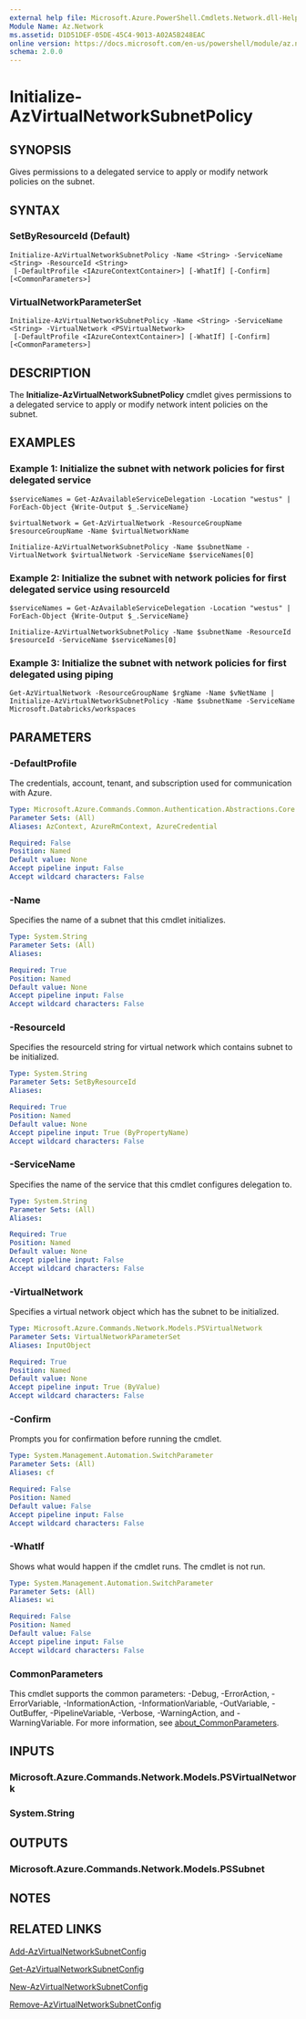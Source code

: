 ```yaml
---
external help file: Microsoft.Azure.PowerShell.Cmdlets.Network.dll-Help.xml
Module Name: Az.Network
ms.assetid: D1D51DEF-05DE-45C4-9013-A02A5B248EAC
online version: https://docs.microsoft.com/en-us/powershell/module/az.network/initialize-azvirtualnetworksubnetpolicy
schema: 2.0.0
---
```


# Initialize-AzVirtualNetworkSubnetPolicy

## SYNOPSIS
Gives permissions to a delegated service to apply or modify network policies on the subnet.

## SYNTAX

### SetByResourceId (Default)
```
Initialize-AzVirtualNetworkSubnetPolicy -Name <String> -ServiceName <String> -ResourceId <String>
 [-DefaultProfile <IAzureContextContainer>] [-WhatIf] [-Confirm] [<CommonParameters>]
```

### VirtualNetworkParameterSet
```
Initialize-AzVirtualNetworkSubnetPolicy -Name <String> -ServiceName <String> -VirtualNetwork <PSVirtualNetwork>
 [-DefaultProfile <IAzureContextContainer>] [-WhatIf] [-Confirm] [<CommonParameters>]
```

## DESCRIPTION
The **Initialize-AzVirtualNetworkSubnetPolicy** cmdlet gives permissions to a delegated service to apply or modify network intent policies on the subnet.

## EXAMPLES

### Example 1: Initialize the subnet with network policies for first delegated service
```
$serviceNames = Get-AzAvailableServiceDelegation -Location "westus" | ForEach-Object {Write-Output $_.ServiceName}

$virtualNetwork = Get-AzVirtualNetwork -ResourceGroupName $resourceGroupName -Name $virtualNetworkName

Initialize-AzVirtualNetworkSubnetPolicy -Name $subnetName -VirtualNetwork $virtualNetwork -ServiceName $serviceNames[0]
```

### Example 2: Initialize the subnet with network policies for first delegated service using resourceId
```
$serviceNames = Get-AzAvailableServiceDelegation -Location "westus" | ForEach-Object {Write-Output $_.ServiceName}

Initialize-AzVirtualNetworkSubnetPolicy -Name $subnetName -ResourceId $resourceId -ServiceName $serviceNames[0]
```

### Example 3: Initialize the subnet with network policies for first delegated using piping
```
Get-AzVirtualNetwork -ResourceGroupName $rgName -Name $vNetName | Initialize-AzVirtualNetworkSubnetPolicy -Name $subnetName -ServiceName Microsoft.Databricks/workspaces
```

## PARAMETERS

### -DefaultProfile
The credentials, account, tenant, and subscription used for communication with Azure.

```yaml
Type: Microsoft.Azure.Commands.Common.Authentication.Abstractions.Core.IAzureContextContainer
Parameter Sets: (All)
Aliases: AzContext, AzureRmContext, AzureCredential

Required: False
Position: Named
Default value: None
Accept pipeline input: False
Accept wildcard characters: False
```

### -Name
Specifies the name of a subnet that this cmdlet initializes.

```yaml
Type: System.String
Parameter Sets: (All)
Aliases:

Required: True
Position: Named
Default value: None
Accept pipeline input: False
Accept wildcard characters: False
```

### -ResourceId
Specifies the resourceId string for virtual network which contains subnet to be initialized.

```yaml
Type: System.String
Parameter Sets: SetByResourceId
Aliases:

Required: True
Position: Named
Default value: None
Accept pipeline input: True (ByPropertyName)
Accept wildcard characters: False
```

### -ServiceName
Specifies the name of the service that this cmdlet configures delegation to.

```yaml
Type: System.String
Parameter Sets: (All)
Aliases:

Required: True
Position: Named
Default value: None
Accept pipeline input: False
Accept wildcard characters: False
```

### -VirtualNetwork
Specifies a virtual network object which has the subnet to be initialized.

```yaml
Type: Microsoft.Azure.Commands.Network.Models.PSVirtualNetwork
Parameter Sets: VirtualNetworkParameterSet
Aliases: InputObject

Required: True
Position: Named
Default value: None
Accept pipeline input: True (ByValue)
Accept wildcard characters: False
```

### -Confirm
Prompts you for confirmation before running the cmdlet.

```yaml
Type: System.Management.Automation.SwitchParameter
Parameter Sets: (All)
Aliases: cf

Required: False
Position: Named
Default value: False
Accept pipeline input: False
Accept wildcard characters: False
```

### -WhatIf
Shows what would happen if the cmdlet runs.
The cmdlet is not run.

```yaml
Type: System.Management.Automation.SwitchParameter
Parameter Sets: (All)
Aliases: wi

Required: False
Position: Named
Default value: False
Accept pipeline input: False
Accept wildcard characters: False
```

### CommonParameters
This cmdlet supports the common parameters: -Debug, -ErrorAction, -ErrorVariable, -InformationAction, -InformationVariable, -OutVariable, -OutBuffer, -PipelineVariable, -Verbose, -WarningAction, and -WarningVariable. For more information, see [about_CommonParameters](http://go.microsoft.com/fwlink/?LinkID=113216).

## INPUTS

### Microsoft.Azure.Commands.Network.Models.PSVirtualNetwork

### System.String

## OUTPUTS

### Microsoft.Azure.Commands.Network.Models.PSSubnet

## NOTES

## RELATED LINKS

[Add-AzVirtualNetworkSubnetConfig](./Add-AzVirtualNetworkSubnetConfig.md)

[Get-AzVirtualNetworkSubnetConfig](./Get-AzVirtualNetworkSubnetConfig.md)

[New-AzVirtualNetworkSubnetConfig](./New-AzVirtualNetworkSubnetConfig.md)

[Remove-AzVirtualNetworkSubnetConfig](./Remove-AzVirtualNetworkSubnetConfig.md)
